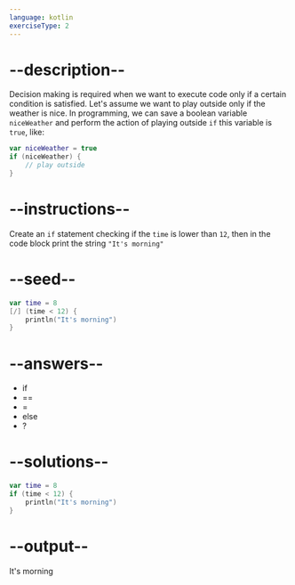```yaml
---
language: kotlin
exerciseType: 2
---
```


# --description--

Decision making is required when we want to execute code only if a certain condition is satisfied.
Let's assume we want to play outside only if the weather is nice.
In programming, we can save a boolean variable `niceWeather` and perform the action of playing outside `if` this variable is `true`, like:
```kotlin
var niceWeather = true
if (niceWeather) {
	// play outside
}
```

# --instructions--

Create an `if` statement checking if the `time` is lower than `12`, then in the code block print the string `"It's morning"`

# --seed--

```kotlin
var time = 8
[/] (time < 12) {
    println("It's morning")
}
```

# --answers--

- if
- ==
- =
- else
- ?

# --solutions--

```kotlin
var time = 8
if (time < 12) {
    println("It's morning")
}
```

# --output--

It's morning
